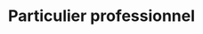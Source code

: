 ---
title: "Particulier professionnel"
url: /la-chapelle-saint-aubin/particulier-professionnel/
shop: artisanat
---